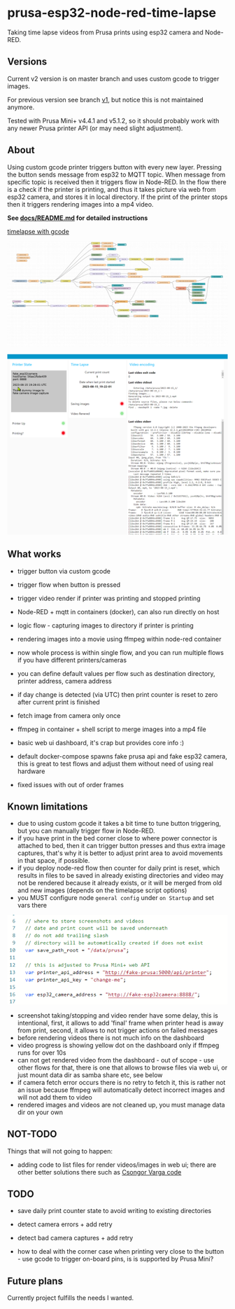 # prusa-esp32-node-red-time-lapse

Taking time lapse videos from Prusa prints using esp32 camera and Node-RED.

## Versions

Current v2 version is on master branch and uses custom gcode to trigger images.

For previous version see branch [v1](https://github.com/nvtkaszpir/prusa-esp32-node-red-time-lapse/tree/v1),
but notice this is not maintained anymore.

Tested with Prusa Mini+ v4.4.1 and v5.1.2, so it should probably work with
any newer Prusa printer API (or may need slight adjustment).

## About

Using custom gcode printer triggers button with every new layer.
Pressing the button sends message from esp32 to MQTT topic.
When message from specific topic is received then it triggers flow in Node-RED.
In the flow there is a check if the printer is printing, and thus
it takes picture via web from esp32 camera, and stores it in local directory.
If the print of the printer stops then it triggers rendering images into a mp4 video.

**See [docs/README.md](docs/README.md) for detailed instructions**

[timelapse with gcode](https://github.com/nvtkaszpir/prusa-esp32-node-red-time-lapse/assets/1480252/b3dc6f0d-3318-41ae-8bcf-081d0ebd0208)

![printer status flow](docs/static/prusa_printer_status-fs8.png)

![web_ui](docs/static/web_ui-fs8.png)

## What works

- trigger button via custom gcode
- trigger flow when button is pressed
- trigger video render if printer was printing and stopped printing
- Node-RED + mqtt in containers (docker), can also run directly on host
- logic flow - capturing images to directory if printer is printing
- rendering images into a movie using ffmpeg within node-red container
- now whole process is within single flow, and you can run multiple flows if you have different printers/cameras
- you can define default values per flow such as destination directory, printer address, camera address
- if day change is detected (via UTC) then print counter is reset to zero after current print is finished
- fetch image from camera only once
- ffmpeg in container + shell script to merge images into a mp4 file
- basic web ui dashboard, it's crap but provides core info :)

- default docker-compose spawns fake prusa api and fake esp32 camera,
  this is great to test flows and adjust them without need of using real hardware
- fixed issues with out of order frames

## Known limitations

- due to using custom gcode it takes a bit time to tune button triggering,
  but you can manually trigger flow in Node-RED.
- if you have print in the bed corner close to where power connector is attached to bed,
  then it can trigger button presses and thus extra image captures,
  that's why it is better to adjust print area to avoid movements in that space, if possible.
- if you deploy node-red flow then counter for daily print is reset,
  which results in files to be saved in already existing directories and video
  may not be rendered because it already exists, or it will be merged from
  old and new images (depends on the timelapse script options)
- you MUST configure node `general config` under `on Startup` and set vars there

![config](docs/static/config-fs8.png)

- screenshot taking/stopping and video render have some delay, this is intentional,
  first, it allows to add 'final' frame when printer head is away from print,
  second, it allows to not trigger actions on failed messages
- before rendering videos there is not much info on the dashboard
- video progress is showing yellow dot on the dashboard only if ffmpeg runs for over 10s
- can not get rendered video from the dashboard - out of scope - use other flows for that,
  there is one that allows to browse files via web ui,
  or just mount data dir as samba share etc, see below
- if camera fetch error occurs there is no retry to fetch it,
  this is rather not an issue because ffmpeg will automatically detect incorrect images
  and will not add them to video
- rendered images and videos are not cleaned up, you must manage data dir on your own

## NOT-TODO

Things that will not going to happen:

- adding code to list files for render videos/images in web ui;
  there are other better solutions there such as
  [Csongor Varga code](https://flows.nodered.org/flow/44bc7ad491aacb4253dd8a5f757b5407)

## TODO

- save daily print counter state to avoid writing to existing directories
- detect camera errors + add retry
- detect bad camera captures + add retry

- how to deal with the corner case when printing very close to the button - use gcode
  to trigger on-board pins, is is supported by Prusa Mini?

## Future plans

Currently project fulfills the needs I wanted.
